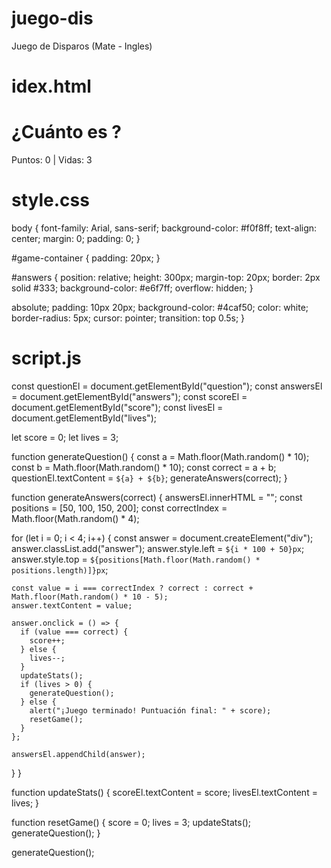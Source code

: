 # juego-dis
Juego de Disparos (Mate - Ingles)


# idex.html
<!DOCTYPE html>
<html lang="es">
<head>
  <meta charset="UTF-8" />
  <meta name="viewport" content="width=device-width, initial-scale=1.0"/>
  <title>Juego de Disparos Educativo</title>
  <link rel="stylesheet" href="style.css" />
</head>
<body>
  <div id="game-container">
    <h1>¿Cuánto es <span id="question"></span>?</h1>
    <div id="answers"></div>
    <p>Puntos: <span id="score">0</span> | Vidas: <span id="lives">3</span></p>
  </div>
  <script src="script.js"></script>
</body>
</html>

# style.css
body {
  font-family: Arial, sans-serif;
  background-color: #f0f8ff;
  text-align: center;
  margin: 0;
  padding: 0;
}

#game-container {
  padding: 20px;
}

#answers {
  position: relative;
  height: 300px;
  margin-top: 20px;
  border: 2px solid #333;
  background-color: #e6f7ff;
  overflow: hidden;
}

 absolute;
  padding: 10px 20px;
  background-color: #4caf50;
  color: white;
  border-radius: 5px;
  cursor: pointer;
  transition: top 0.5s;
}

# script.js
const questionEl = document.getElementById("question");
const answersEl = document.getElementById("answers");
const scoreEl = document.getElementById("score");
const livesEl = document.getElementById("lives");

let score = 0;
let lives = 3;

function generateQuestion() {
  const a = Math.floor(Math.random() * 10);
  const b = Math.floor(Math.random() * 10);
  const correct = a + b;
  questionEl.textContent = `${a} + ${b}`;
  generateAnswers(correct);
}

function generateAnswers(correct) {
  answersEl.innerHTML = "";
  const positions = [50, 100, 150, 200];
  const correctIndex = Math.floor(Math.random() * 4);

  for (let i = 0; i < 4; i++) {
    const answer = document.createElement("div");
    answer.classList.add("answer");
    answer.style.left = `${i * 100 + 50}px`;
    answer.style.top = `${positions[Math.floor(Math.random() * positions.length)]}px`;

    const value = i === correctIndex ? correct : correct + Math.floor(Math.random() * 10 - 5);
    answer.textContent = value;

    answer.onclick = () => {
      if (value === correct) {
        score++;
      } else {
        lives--;
      }
      updateStats();
      if (lives > 0) {
        generateQuestion();
      } else {
        alert("¡Juego terminado! Puntuación final: " + score);
        resetGame();
      }
    };

    answersEl.appendChild(answer);
  }
}

function updateStats() {
  scoreEl.textContent = score;
  livesEl.textContent = lives;
}

function resetGame() {
  score = 0;
  lives = 3;
  updateStats();
  generateQuestion();
}

generateQuestion();

